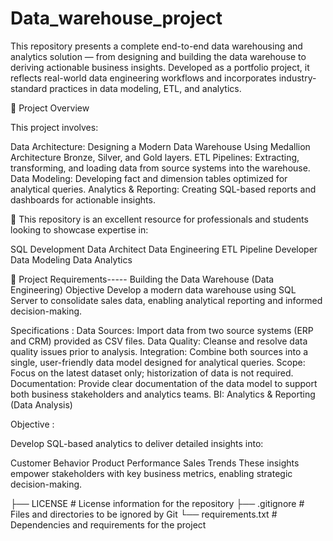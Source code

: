 # Data_warehouse_project

This repository presents a complete end-to-end data warehousing and analytics solution — from designing and building the data warehouse to deriving actionable business insights. Developed as a portfolio project, it reflects real-world data engineering workflows and incorporates industry-standard practices in data modeling, ETL, and analytics.

📖 Project Overview

This project involves:

Data Architecture: Designing a Modern Data Warehouse Using Medallion Architecture Bronze, Silver, and Gold layers.
ETL Pipelines: Extracting, transforming, and loading data from source systems into the warehouse.
Data Modeling: Developing fact and dimension tables optimized for analytical queries.
Analytics & Reporting: Creating SQL-based reports and dashboards for actionable insights.

🎯 This repository is an excellent resource for professionals and students looking to showcase expertise in:

SQL Development
Data Architect
Data Engineering
ETL Pipeline Developer
Data Modeling
Data Analytics


🚀 Project Requirements-----
Building the Data Warehouse (Data Engineering)
Objective
Develop a modern data warehouse using SQL Server to consolidate sales data, enabling analytical reporting and informed decision-making.

Specifications :
Data Sources: Import data from two source systems (ERP and CRM) provided as CSV files.
Data Quality: Cleanse and resolve data quality issues prior to analysis.
Integration: Combine both sources into a single, user-friendly data model designed for analytical queries.
Scope: Focus on the latest dataset only; historization of data is not required.
Documentation: Provide clear documentation of the data model to support both business stakeholders and analytics teams.
BI: Analytics & Reporting (Data Analysis)

Objective :

Develop SQL-based analytics to deliver detailed insights into:

Customer Behavior
Product Performance
Sales Trends
These insights empower stakeholders with key business metrics, enabling strategic decision-making.


├── LICENSE                             # License information for the repository
├── .gitignore                          # Files and directories to be ignored by Git
└── requirements.txt                    # Dependencies and requirements for the project
